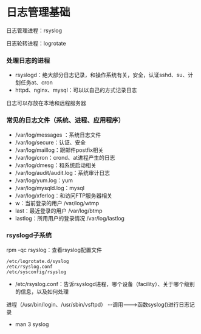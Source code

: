 # 日志管理基础

日志管理进程：rsyslog 

日志轮转进程：logrotate

### 处理日志的进程

- rsyslogd：绝大部分日志记录，和操作系统有关，安全，认证sshd、su、计划任务at、cron
- httpd、nginx、mysql：可以以自己的方式记录日志

日志可以存放在本地和远程服务器

### 常见的日志文件（系统、进程、应用程序）

- /var/log/messages ：系统日志文件
- /var/log/secure：认证、安全
- /var/log/maillog：跟邮件postfix相关
- /var/log/cron：crond、at进程产生的日志
- /var/log/dmesg：和系统启动相关
- /var/log/audit/audit.log：系统审计日志
- /var/log/yum.log：yum
- /var/log/mysqld.log：mysql
- /var/log/xferlog：和访问FTP服务器相关
- w：当前登录的用户 /var/log/wtmp
- last：最近登录的用户 /var/log/btmp
- lastlog：所用用户的登录情况 /var/log/lastlog

### rsyslogd子系统

rpm -qc rsyslog：查看rsyslog配置文件

```
/etc/logrotate.d/syslog
/etc/rsyslog.conf
/etc/sysconfig/rsyslog
```

- /etc/rsyslog.conf：告诉rsyslogd进程，哪个设备（facility）、关于哪个级别的信息，以及如何处理

进程（/usr/bin/login、/usr/sbin/vsftpd） --调用--->函数syslog()进行日志记录

- man 3 syslog
